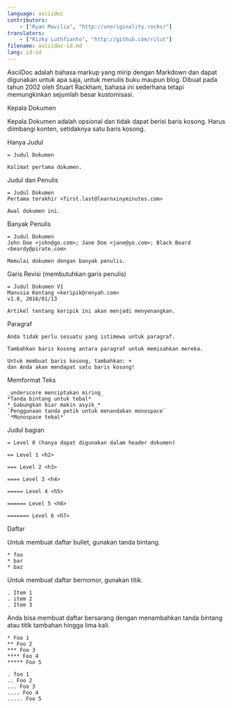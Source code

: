 ```yaml
---
language: asciidoc
contributors:
    - ["Ryan Mavilia", "http://unoriginality.rocks/"]
translators:
    - ["Rizky Luthfianto", "http://github.com/rilut"]
filename: asciidoc-id.md
lang: id-id
---
```


AsciiDoc adalah bahasa markup yang mirip dengan Markdown dan dapat digunakan untuk apa saja, untuk menulis buku maupun blog. Dibuat pada tahun 2002 oleh Stuart Rackham, bahasa ini sederhana tetapi memungkinkan sejumlah besar kustomisasi.

Kepala Dokumen

Kepala Dokumen adalah opsional dan tidak dapat berisi baris kosong. Harus diimbangi konten, setidaknya satu baris kosong.

Hanya Judul 

```
= Judul Dokumen

Kalimat pertama dokumen.
```

Judul dan Penulis

```
= Judul Dokumen
Pertama terakhir <first.last@learnxinyminutes.com>

Awal dokumen ini.
```

Banyak Penulis

```
= Judul Dokumen
John Doe <john@go.com>; Jane Doe <jane@yo.com>; Black Beard <beardy@pirate.com>

Memulai dokumen dengan banyak penulis.
```

Garis Revisi (membutuhkan garis penulis)

```
= Judul Dokumen V1
Manusia Kentang <keripik@renyah.com>
v1.0, 2016/01/13

Artikel tentang keripik ini akan menjadi menyenangkan.
```

Paragraf

```
Anda tidak perlu sesuatu yang istimewa untuk paragraf.

Tambahkan baris kosong antara paragraf untuk memisahkan mereka.

Untuk membuat baris kosong, tambahkan: +
dan Anda akan mendapat satu baris kosong!
```

Memformat Teks

```
_underscore menciptakan miring_
*Tanda bintang untuk tebal*
*_Gabungkan biar makin asyik_*
`Penggunaan tanda petik untuk menandakan monospace`
`*Monospace tebal*`
```

Judul bagian

```
= Level 0 (hanya dapat digunakan dalam header dokumen)

== Level 1 <h2>

=== Level 2 <h3>

==== Level 3 <h4>

===== Level 4 <h5>

====== Level 5 <h6>

======= Level 6 <h7>

```

Daftar

Untuk membuat daftar bullet, gunakan tanda bintang.

```
* foo
* bar
* baz
```

Untuk membuat daftar bernomor, gunakan titik.

```
. Item 1
. item 2
. Item 3
```

Anda bisa membuat daftar bersarang dengan menambahkan tanda bintang atau titik tambahan hingga lima kali.

```
* Foo 1
** Foo 2
*** Foo 3
**** Foo 4
***** Foo 5

. foo 1
.. Foo 2
... Foo 3
.... Foo 4
..... Foo 5
```

